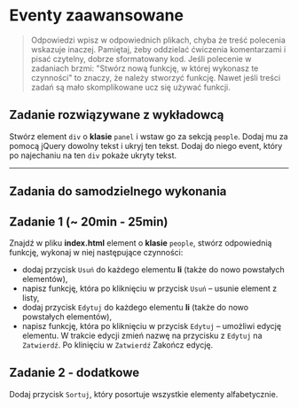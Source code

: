# Eventy zaawansowane

> Odpowiedzi wpisz w odpowiednich plikach, chyba że treść polecenia wskazuje inaczej.
Pamiętaj, żeby oddzielać ćwiczenia komentarzami i pisać czytelny, dobrze sformatowany kod.
Jeśli  polecenie w zadaniach brzmi: "Stwórz nową funkcję, w której wykonasz te czynności" to znaczy, że
należy stworzyć funkcję. Nawet jeśli treści zadań są mało skomplikowane
ucz się używać funkcji.

## Zadanie rozwiązywane z wykładowcą

Stwórz element ```div``` o **klasie** ```panel``` i wstaw go za sekcją ```people```. Dodaj mu za pomocą jQuery dowolny tekst i ukryj ten tekst. Dodaj do niego event, który po najechaniu na ten ```div```  pokaże ukryty tekst.


-----------------------------------------------------------------------------------------------------

## Zadania do samodzielnego wykonania

## Zadanie 1 (~ 20min - 25min)
Znajdź w pliku **index.html** element o **klasie** ```people```, stwórz odpowiednią funkcję, wykonaj w niej następujące czynności:
* dodaj przycisk ```Usuń``` do każdego elementu **li** (także do nowo powstałych elementów),
* napisz funkcję, która po kliknięciu w przycisk ```Usuń``` &ndash; usunie element z listy,
* dodaj przycisk ```Edytuj``` do każdego elementu **li** (także do nowo powstałych elementów),
* napisz funkcję, która po kliknięciu w przycisk ```Edytuj``` &ndash; umożliwi edycję elementu.
W trakcie edycji zmień nazwę na przycisku z ```Edytuj``` na ```Zatwierdź```. Po klinięciu w ```Zatwierdź```
Zakończ edycję.

## Zadanie 2 - dodatkowe

Dodaj przycisk ```Sortuj```, który posortuje wszystkie elementy alfabetycznie.
